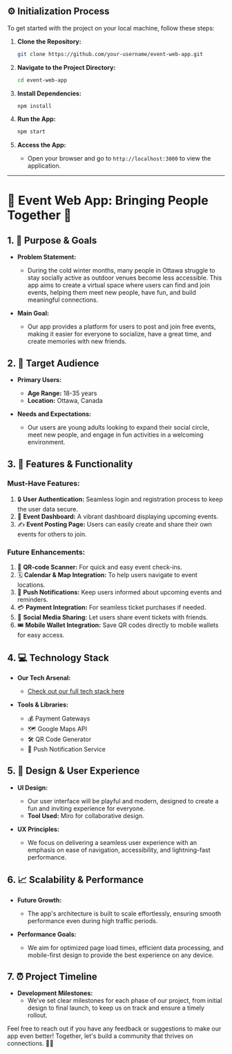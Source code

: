 ## ⚙️ Initialization Process

To get started with the project on your local machine, follow these steps:

1. **Clone the Repository:**
   ```bash
   git clone https://github.com/your-username/event-web-app.git
   ```

2. **Navigate to the Project Directory:**
   ```bash
   cd event-web-app
   ```

3. **Install Dependencies:**
   ```bash
   npm install
   ```

4. **Run the App:**
   ```bash
   npm start
   ```

5. **Access the App:**
   - Open your browser and go to `http://localhost:3000` to view the application.

---

# 🌟 Event Web App: Bringing People Together 🌟

## 1. 🎯 Purpose & Goals

- **Problem Statement:**
  - During the cold winter months, many people in Ottawa struggle to stay socially active as outdoor venues become less accessible. This app aims to create a virtual space where users can find and join events, helping them meet new people, have fun, and build meaningful connections.

- **Main Goal:**
  - Our app provides a platform for users to post and join free events, making it easier for everyone to socialize, have a great time, and create memories with new friends.

## 2. 👥 Target Audience

- **Primary Users:**
  - **Age Range:** 18-35 years
  - **Location:** Ottawa, Canada

- **Needs and Expectations:**
  - Our users are young adults looking to expand their social circle, meet new people, and engage in fun activities in a welcoming environment.

## 3. 🚀 Features & Functionality

### Must-Have Features:
1. 🔒 **User Authentication:** Seamless login and registration process to keep the user data secure.
2. 📅 **Event Dashboard:** A vibrant dashboard displaying upcoming events.
3. ✍️ **Event Posting Page:** Users can easily create and share their own events for others to join.

### Future Enhancements:
1. 📲 **QR-code Scanner:** For quick and easy event check-ins.
2. 🗓️ **Calendar & Map Integration:** To help users navigate to event locations.
3. 🔔 **Push Notifications:** Keep users informed about upcoming events and reminders.
4. 💳 **Payment Integration:** For seamless ticket purchases if needed.
5. 📢 **Social Media Sharing:** Let users share event tickets with friends.
6. 🎟️ **Mobile Wallet Integration:** Save QR codes directly to mobile wallets for easy access.

## 4. 💻 Technology Stack

- **Our Tech Arsenal:**
  - [Check out our full tech stack here](https://www.notion.so/Tech-stack-4ce93f0801f741df8d2aae255aa62776?pvs=21)

- **Tools & Libraries:**
  - 💰 Payment Gateways
  - 🗺️ Google Maps API
  - 🛠️ QR Code Generator
  - 📲 Push Notification Service

## 5. 🎨 Design & User Experience

- **UI Design:**
  - Our user interface will be playful and modern, designed to create a fun and inviting experience for everyone.
  - **Tool Used:** Miro for collaborative design.

- **UX Principles:**
  - We focus on delivering a seamless user experience with an emphasis on ease of navigation, accessibility, and lightning-fast performance.

## 6. 📈 Scalability & Performance

- **Future Growth:**
  - The app's architecture is built to scale effortlessly, ensuring smooth performance even during high traffic periods.

- **Performance Goals:**
  - We aim for optimized page load times, efficient data processing, and mobile-first design to provide the best experience on any device.

## 7. ⏰ Project Timeline

- **Development Milestones:**
  - We’ve set clear milestones for each phase of our project, from initial design to final launch, to keep us on track and ensure a timely rollout.



Feel free to reach out if you have any feedback or suggestions to make our app even better! Together, let's build a community that thrives on connections. 💬✨
